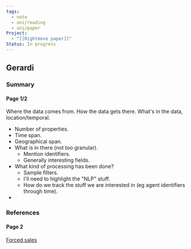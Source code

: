 ```yaml
---
tags:
  - note
  - uni/reading
  - uni/paper
Project:
  - "[[Rightmove paper]]"
Status: In progress
---
```

## Gerardi
### Summary 
#### Page 1/2
Where the data comes from.
How the data gets there.
What's in the data, location/temporal. 
- Number of properties.
- Time span.
- Geographical span.
- What is in there (not too granular).
	- Mention identifiers.
	- Generally interesting fields.
- What kind of processing has been done?
	- Sample filters.
	- I'll need to highlight the "NLP" stuff.
	- How do we track the stuff we are interested in (eg agent identifiers through time).
- 

### References
#### Page 2
[Forced sales](https://www.aeaweb.org/articles?id=10.1257/aer.101.5.2108)